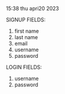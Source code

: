 15:38 thu apri20 2023

SIGNUP FIELDS:
1. first name
1. last name
1. email
1. username
1. password

LOGIN FIELDS:
1. username
1. password